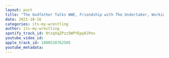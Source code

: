 ```yaml
---
layout: post
title: "The Godfather Talks WWE, Friendship with The Undertaker, Working with The Rock & More"
date: 2021-10-16
categories: its-my-wrestling
author: its-my-wrestling
spotify_track_id: 0tzqXqZPzz5WPYEpp8JPex
youtube_video_id: 
apple_track_id: 1000538762505
youtube_metadata: 
---
```

